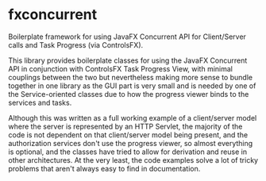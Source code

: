 # fxconcurrent
Boilerplate framework for using JavaFX Concurrent API for Client/Server calls and Task Progress (via ControlsFX).

This library provides boilerplate classes for using the JavaFX Concurrent API in conjunction with ControlsFX Task Progress View, with minimal couplings between the two but nevertheless making more sense to bundle together in one library as the GUI part is very small and is needed by one of the Service-oriented classes due to how the progress viewer binds to the services and tasks.

Although this was written as a full working example of a client/server model where the server is represented by an HTTP Servlet, the majority of the code is not dependent on that client/server model being present, and the authorization services don't use the progress viewer, so almost everything is optional, and the classes have tried to allow for derivation and reuse in other architectures. At the very least, the code examples solve a lot of tricky problems that aren't always easy to find in documentation.

